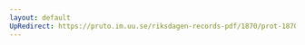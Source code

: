 ```yaml
---
layout: default
UpRedirect: https://pruto.im.uu.se/riksdagen-records-pdf/1870/prot-1870--ak--118/prot-1870--ak--118_007.pdf
---
```

